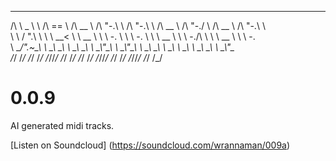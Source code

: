
 __     __     ______     ______     __   __     __   __     ______     __    __     ______     __   __   
/\ \  _ \ \   /\  == \   /\  __ \   /\ "-.\ \   /\ "-.\ \   /\  __ \   /\ "-./  \   /\  __ \   /\ "-.\ \  
\ \ \/ ".\ \  \ \  __<   \ \  __ \  \ \ \-.  \  \ \ \-.  \  \ \  __ \  \ \ \-./\ \  \ \  __ \  \ \ \-.  \
 \ \__/".~\_\  \ \_\ \_\  \ \_\ \_\  \ \_\\"\_\  \ \_\\"\_\  \ \_\ \_\  \ \_\ \ \_\  \ \_\ \_\  \ \_\\"\_\
  \/_/   \/_/   \/_/ /_/   \/_/\/_/   \/_/ \/_/   \/_/ \/_/   \/_/\/_/   \/_/  \/_/   \/_/\/_/   \/_/ \/_/


# 0.0.9

AI generated midi tracks.

[Listen on Soundcloud] (https://soundcloud.com/wrannaman/009a)
